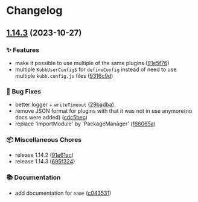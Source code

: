 # Changelog

## [1.14.3](https://github.com/kubb-project/kubb/compare/@kubb/cli-v1.14.5...@kubb/cli-v1.14.3) (2023-10-27)


### ✨ Features

* make it possible to use multiple of the same plugins ([91e5f76](https://github.com/kubb-project/kubb/commit/91e5f76ecd70d82be1d2855046a9cc97fcf9d7e9))
* multiple `KubbUserConfig`s for `defineConfig` instead of need to use multiple `kubb.config.js` files ([9316c9d](https://github.com/kubb-project/kubb/commit/9316c9da0eb344b0bb58b4efadf859ae89993a46))


### 🐞 Bug Fixes

* better logger + `writeTimeout` ([29badba](https://github.com/kubb-project/kubb/commit/29badba4c0b08dcc403d3c4f796f513821e29881))
* remove JSON format for plugins with that it was not in use anymore(no docs were added) ([cdc5bec](https://github.com/kubb-project/kubb/commit/cdc5bec5371bede1d974f3ee30b9d02fa7b0008a))
* replace 'importModule' by 'PackageManager' ([f66065a](https://github.com/kubb-project/kubb/commit/f66065af900041eae6c26f301abaeef25d69157b))


### 📦 Miscellaneous Chores

* release 1.14.2 ([91e61ac](https://github.com/kubb-project/kubb/commit/91e61acde1c3824c40f291e1142363eaa95fb1cf))
* release 1.14.3 ([695f324](https://github.com/kubb-project/kubb/commit/695f3242d61ac13f4284f3bdf529a3bc0e353244))


### 📚 Documentation

* add documentation for `name` ([c043531](https://github.com/kubb-project/kubb/commit/c0435315263ef0ba63e05504e2aa82e7a34d212d))
